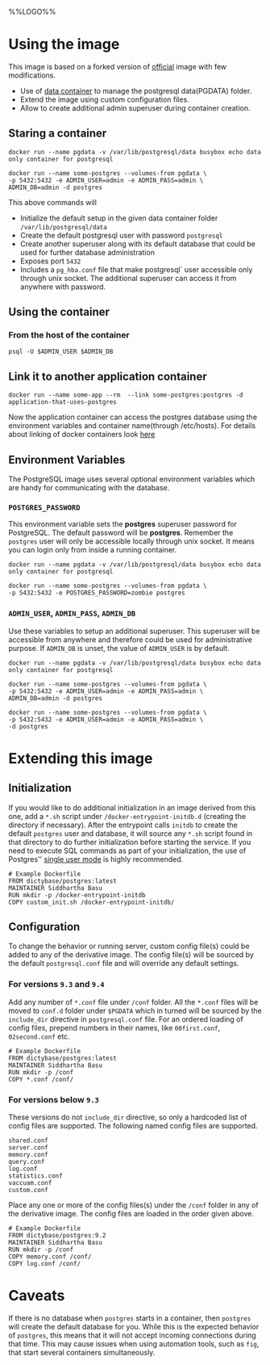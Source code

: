 
%%LOGO%%

# Using the image
This image is based on a forked version of [official](https://registry.hub.docker.com/_/postgres/) image with few modifications.

* Use of [data container](http://docs.docker.com/userguide/dockervolumes/) to manage the postgresql data(PGDATA) folder.
* Extend the image using custom configuration files.
* Allow to create additional admin superuser during container creation.


## Staring a container

    docker run --name pgdata -v /var/lib/postgresql/data busybox echo data only container for postgresql

    docker run --name some-postgres --volumes-from pgdata \ 
    -p 5432:5432 -e ADMIN_USER=admin -e ADMIN_PASS=admin \
    ADMIN_DB=admin -d postgres

This above commands will 
* Initialize the default setup in the given data container folder
  `/var/lib/postgresql/data`
* Create the default postgresql user with password `postgresql`
* Create another superuser along with its default database that could be used
  for further database administration
* Exposes port `5432`
* Includes a `pg_hba.conf` file that make postgresql` user accessible only
  through unix socket. The additional superuser can access it from anywhere
  with password.


## Using the container

### From the host of the container
    
    psql -U $ADMIN_USER $ADMIN_DB

## Link it to another application container

    docker run --name some-app --rm  --link some-postgres:postgres -d application-that-uses-postgres

Now the application container can access the postgres database using the
environment variables and container name(through /etc/hosts). For details
about linking of docker containers look
[here](http://docs.docker.com/userguide/dockerlinks/) 

## Environment Variables

The PostgreSQL image uses several optional environment variables which are
handy for communicating with the database.

### `POSTGRES_PASSWORD`

This environment variable sets the **postgres** superuser  password for
PostgreSQL.  The default password will be **postgres**. Remember the `postgres`
user will only be accessible locally through unix socket. It means you can
login only from inside a running container.


    docker run --name pgdata -v /var/lib/postgresql/data busybox echo data only container for postgresql

    docker run --name some-postgres --volumes-from pgdata \ 
    -p 5432:5432 -e POSTGRES_PASSWORD=zombie postgres

### `ADMIN_USER`, `ADMIN_PASS`, `ADMIN_DB`

Use these variables to setup an additional superuser. This superuser will be
accessible from anywhere and therefore could be used for administrative purpose.
If `ADMIN_DB` is unset, the value of `ADMIN_USER` is by default.


    docker run --name pgdata -v /var/lib/postgresql/data busybox echo data only container for postgresql

    docker run --name some-postgres --volumes-from pgdata \ 
    -p 5432:5432 -e ADMIN_USER=admin -e ADMIN_PASS=admin \
    ADMIN_DB=admin -d postgres

    docker run --name some-postgres --volumes-from pgdata \ 
    -p 5432:5432 -e ADMIN_USER=admin -e ADMIN_PASS=admin \
    -d postgres


# Extending this image

## Initialization

If you would like to do additional initialization in an image derived from this
one, add a `*.sh` script under `/docker-entrypoint-initdb.d` (creating the
directory if necessary). After the entrypoint calls `initdb` to create the
default `postgres` user and database, it will source any `*.sh` script found in
that directory to do further initialization before starting the service. If you
need to execute SQL commands as part of your initialization, the use of
Postgres'' [single user
mode](http://www.postgresql.org/docs/9.3/static/app-postgres.html#AEN90580) is
highly recommended.

    # Example Dockerfile
    FROM dictybase/postgres:latest
    MAINTAINER Siddhartha Basu
    RUN mkdir -p /docker-entrypoint-initdb
    COPY custom_init.sh /docker-entrypoint-initdb/

## Configuration

To change the behavior or running server, custom config file(s) could be added
to any of the derivative image. The config file(s) will be sourced by the
default `postgresql.conf` file and will override any default settings. 

### For versions `9.3` and `9.4`

Add any number of `*.conf` file under `/conf` folder. All the `*.conf` files
will be moved to `conf.d` folder under `$PGDATA` which in turned will be
sourced by the `include_dir` directive in `postgresql.conf` file. For an
ordered loading of config files, prepend numbers in their names, like
`00first.conf`, `02second.conf` etc.

    # Example Dockerfile
    FROM dictybase/postgres:latest
    MAINTAINER Siddhartha Basu
    RUN mkdir -p /conf
    COPY *.conf /conf/

### For versions below `9.3`

These versions do not `include_dir` directive, so only a hardcoded list of
config files are supported. The following named config files are supported.  

    shared.conf
    server.conf
    memory.conf
    query.conf
    log.conf
    statistics.conf
    vaccuam.conf
    custom.conf

Place any one or more of the config files(s) under the `/conf` folder in any of
the derivative image. The config files are loaded in the order given above.

    # Example Dockerfile
    FROM dictybase/postgres:9.2
    MAINTAINER Siddhartha Basu
    RUN mkdir -p /conf
    COPY memory.conf /conf/
    COPY log.conf /conf/
 

# Caveats

If there is no database when `postgres` starts in a container, then `postgres` will
create the default database for you. While this is the expected behavior of
`postgres`, this means that it will not accept incoming connections during that
time. This may cause issues when using automation tools, such as `fig`, that
start several containers simultaneously.
